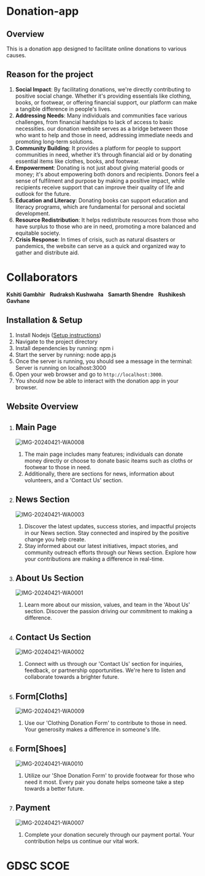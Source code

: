 # Donation-app

## Overview
This is a donation app designed to facilitate online donations to various causes.

## Reason for the project
1. **Social Impact**: By facilitating donations, we're directly contributing to positive social change. Whether it's providing essentials like clothing, books, or footwear, or offering financial support, our platform can make a tangible difference in people's lives.
2. **Addressing Needs**: Many individuals and communities face various challenges, from financial hardships to lack of access to basic necessities. our donation website serves as a bridge between those who want to help and those in need, addressing immediate needs and promoting long-term solutions.
3. **Community Building**: It provides a platform for people to support communities in need, whether it’s through financial aid or by donating essential items like clothes, books, and footwear.
4. **Empowerment**: Donating is not just about giving material goods or money; it's about empowering both donors and recipients. Donors feel a sense of fulfilment and purpose by making a positive impact, while recipients receive support that can improve their quality of life and outlook for the future.
5. **Education and Literacy**: Donating books can support education and literacy programs, which are fundamental for personal and societal development.
6. **Resource Redistribution**: It helps redistribute resources from those who have surplus to those who are in need, promoting a more balanced and equitable society.
7. **Crisis Response**: In times of crisis, such as natural disasters or pandemics, the website can serve as a quick and organized way to gather and distribute aid.

# Collaborators
**Kshiti Gambhir**  &nbsp;  **Rudraksh Kushwaha** &nbsp;    **Samarth Shendre**  &nbsp;   **Rushikesh Gavhane**<br>

## Installation & Setup
1. Install Nodejs ([Setup instructions](https://nodejs.org/en/download/package-manager/))
2. Navigate to the project directory
3. Install dependencies by running: npm i
4. Start the server by running: node app.js
5. Once the server is running, you should see a message in the terminal: Server is running on localhost:3000
6. Open your web browser and go to `http://localhost:3000`.
7. You should now be able to interact with the donation app in your browser.

## Website Overview
1. ## Main Page
   ![IMG-20240421-WA0008](https://github.com/kshitigambhir/Donation-app/assets/157493277/38664ba1-64e1-411f-860e-a992c724a536)

   1. The main page includes many features; individuals can donate money directly or choose to donate basic iteams such as cloths or footwear to those in need.
   2. Additionally, there are sections for news, information about volunteers, and a 'Contact Us' section.

2. ## News Section
   ![IMG-20240421-WA0003](https://github.com/kshitigambhir/Donation-app/assets/157493277/2b0e80b5-ad9c-4fa7-86f8-cd500106abc4)

   1. Discover the latest updates, success stories, and impactful projects in our News section. Stay connected and inspired by the positive change you help create.
   2. Stay informed about our latest initiatives, impact stories, and community outreach efforts through our News section. Explore how your contributions are making a difference in real-time.

3. ## About Us Section
   ![IMG-20240421-WA0001](https://github.com/kshitigambhir/Donation-app/assets/157493277/a86ab96d-aabc-455c-9fdb-20de93916a27)

   1. Learn more about our mission, values, and team in the 'About Us' section. Discover the passion driving our commitment to making a difference.

4. ## Contact Us Section
   ![IMG-20240421-WA0002](https://github.com/kshitigambhir/Donation-app/assets/157493277/1dc40301-8d5c-4804-88d6-f60266427e49)

   1. Connect with us through our 'Contact Us' section for inquiries, feedback, or partnership opportunities. We're here to listen and collaborate towards a brighter future.
  
5. ## Form[Cloths]
   ![IMG-20240421-WA0009](https://github.com/kshitigambhir/Donation-app/assets/157493277/d91d5fc6-69f2-46e0-9175-b47571cc71ae)

   1. Use our 'Clothing Donation Form' to contribute to those in need. Your generosity makes a difference in someone's life.

6. ## Form[Shoes]
   ![IMG-20240421-WA0010](https://github.com/kshitigambhir/Donation-app/assets/157493277/a8daf70d-1e3e-4a3e-bb30-19163e0b36fb)

   1. Utilize our 'Shoe Donation Form' to provide footwear for those who need it most. Every pair you donate helps someone take a step towards a better future.

7. ## Payment
   ![IMG-20240421-WA0007](https://github.com/kshitigambhir/Donation-app/assets/157493277/bd36cee5-584d-4f56-b6e5-2aea1a90a536)

   1. Complete your donation securely through our payment portal. Your contribution helps us continue our vital work.
  
# GDSC SCOE
